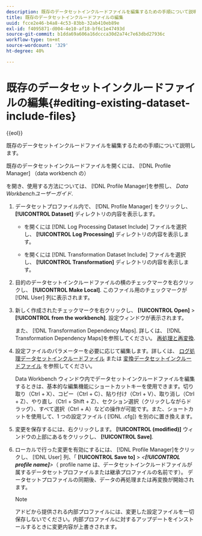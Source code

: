 ```yaml
---
description: 既存のデータセットインクルードファイルを編集するための手順について説明します。
title: 既存のデータセットインクルードファイルの編集
uuid: fcce2e46-b4a8-4c53-83bb-32ab410eb89e
exl-id: f4095871-d004-4e10-af18-bf6c1e47493d
source-git-commit: b1dda69a606a16dccca30d2a74c7e63dbd27936c
workflow-type: tm+mt
source-wordcount: '329'
ht-degree: 40%

---
```


# 既存のデータセットインクルードファイルの編集{#editing-existing-dataset-include-files}

{{eol}}

既存のデータセットインクルードファイルを編集するための手順について説明します。

既存のデータセットインクルードファイルを開くには、 [!DNL Profile Manager] （data workbench の）

を開き、使用する方法については、 [!DNL Profile Manager]を参照し、 *Data Workbenchユーザーガイド*.

1. データセットプロファイル内で、 [!DNL Profile Manager] をクリックし、 **[!UICONTROL Dataset]** ディレクトリの内容を表示します。

   * を開くには [!DNL Log Processing Dataset Include] ファイルを選択し、 **[!UICONTROL Log Processing]** ディレクトリの内容を表示します。

   * を開くには [!DNL Transformation Dataset Include] ファイルを選択し、 **[!UICONTROL Transformation]** ディレクトリの内容を表示します。

1. 目的のデータセットインクルードファイルの横のチェックマークを右クリックし、 **[!UICONTROL Make Local]**. このファイル用のチェックマークが [!DNL User] 列に表示されます。
1. 新しく作成されたチェックマークを右クリックし、 **[!UICONTROL Open]** > **[!UICONTROL from the workbench]**. 設定ウィンドウが表示されます。

   また、 [!DNL Transformation Dependency Maps]. 詳しくは、 [!DNL Transformation Dependency Maps]を参照してください。 [再処理と再変換](../../../../home/c-dataset-const-proc/c-reproc-retrans/c-unst-reproc-retrans.md).

1. 設定ファイルのパラメーターを必要に応じて編集します。詳しくは、 [ログ処理データセットインクルードファイル](../../../../home/c-dataset-const-proc/c-dataset-inc-files/c-types-dataset-inc-files/c-log-proc-dataset-inc-files/c-log-proc-dataset-inc-files.md#concept-999475a22519432e98844622ca95b6ab) または [変換データセットインクルードファイル](../../../../home/c-dataset-const-proc/c-dataset-inc-files/c-types-dataset-inc-files/c-trans-dataset-inc-files.md#concept-c64aa78ed9ce40b8a0f4932c82ff5ace) を参照してください。

   Data Workbench ウィンドウ内でデータセットインクルードファイルを編集するときは、基本的な編集機能にショートカットキーを使用できます。切り取り（Ctrl + X）、コピー（Ctrl + C）、貼り付け（Ctrl + V）、取り消し（Ctrl + Z）、やり直し（Ctrl + Shift + Z）、セクション選択（クリックしながらドラッグ）、すべて選択（Ctrl + A）などの操作が可能です。また、ショートカットを使用して、1 つの設定ファイル ( [!DNL .cfg]) を別のに置き換えます。

1. 変更を保存するには、右クリックします。 **[!UICONTROL (modified)]** ウィンドウの上部にあるをクリックし、 **[!UICONTROL Save]**.
1. ローカルで行った変更を有効にするには、 [!DNL Profile Manager]をクリックし、 [!DNL User] 列、「 **[!UICONTROL Save to]** > *&lt;**[!UICONTROL profile name]**>*（ profile name は、データセットインクルードファイルが属するデータセットプロファイルまたは継承プロファイルの名前です）。 データセットプロファイルの同期後、データの再処理または再変換が開始されます。

   >[!NOTE]
   >
   >アドビから提供される内部プロファイルには、変更した設定ファイルを一切保存しないでください。内部プロファイルに対するアップデートをインストールするときに変更内容が上書きされます。
